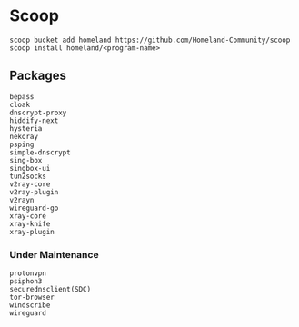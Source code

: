 # Scoop

```pwsh
scoop bucket add homeland https://github.com/Homeland-Community/scoop
scoop install homeland/<program-name>
```

## Packages
```
bepass
cloak
dnscrypt-proxy
hiddify-next
hysteria
nekoray
psping
simple-dnscrypt
sing-box
singbox-ui
tun2socks
v2ray-core
v2ray-plugin
v2rayn
wireguard-go
xray-core
xray-knife
xray-plugin
```

### Under Maintenance
```
protonvpn
psiphon3
securednsclient(SDC)
tor-browser
windscribe
wireguard
```
